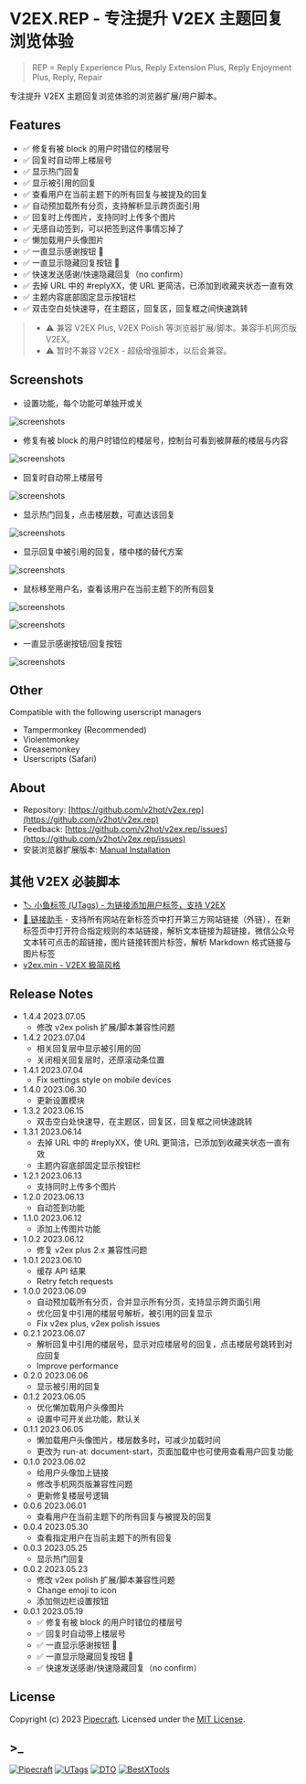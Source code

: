 # V2EX.REP - 专注提升 V2EX 主题回复浏览体验

> REP = Reply Experience Plus, Reply Extension Plus, Reply Enjoyment Plus, Reply, Repair

专注提升 V2EX 主题回复浏览体验的浏览器扩展/用户脚本。

## Features

- ✅ 修复有被 block 的用户时错位的楼层号
- ✅ 回复时自动带上楼层号
- ✅ 显示热门回复
- ✅ 显示被引用的回复
- ✅ 查看用户在当前主题下的所有回复与被提及的回复
- ✅ 自动预加载所有分页，支持解析显示跨页面引用
- ✅ 回复时上传图片，支持同时上传多个图片
- ✅ 无感自动签到，可以把签到这件事情忘掉了
- ✅ 懒加载用户头像图片
- ✅ 一直显示感谢按钮 🙏
- ✅ 一直显示隐藏回复按钮 🙈
- ✅ 快速发送感谢/快速隐藏回复（no confirm）
- ✅ 去掉 URL 中的 #replyXX，使 URL 更简洁，已添加到收藏夹状态一直有效
- ✅ 主题内容底部固定显示按钮栏
- ✅ 双击空白处快速导，在主题区，回复区，回复框之间快速跳转

> - ⚠️ 兼容 V2EX Plus, V2EX Polish 等浏览器扩展/脚本。兼容手机网页版 V2EX。
> - ⚠️ 暂时不兼容 V2EX - 超级增强脚本，以后会兼容。

## Screenshots

- 设置功能，每个功能可单独开或关

![screenshots](https://raw.githubusercontent.com/v2hot/v2ex.rep/main/assets/v2ex.rep-screenshots-01.png)

- 修复有被 block 的用户时错位的楼层号，控制台可看到被屏蔽的楼层与内容

![screenshots](https://raw.githubusercontent.com/v2hot/v2ex.rep/main/assets/v2ex.rep-screenshots-02.png)

- 回复时自动带上楼层号

![screenshots](https://raw.githubusercontent.com/v2hot/v2ex.rep/main/assets/v2ex.rep-screenshots-03.png)

- 显示热门回复，点击楼层数，可直达该回复

![screenshots](https://raw.githubusercontent.com/v2hot/v2ex.rep/main/assets/v2ex.rep-screenshots-05.png)

- 显示回复中被引用的回复，楼中楼的替代方案

![screenshots](https://raw.githubusercontent.com/v2hot/v2ex.rep/main/assets/v2ex.rep-screenshots-08.png)

- 鼠标移至用户名，查看该用户在当前主题下的所有回复

![screenshots](https://raw.githubusercontent.com/v2hot/v2ex.rep/main/assets/v2ex.rep-screenshots-06.png)

![screenshots](https://raw.githubusercontent.com/v2hot/v2ex.rep/main/assets/v2ex.rep-screenshots-07.png)

- 一直显示感谢按钮/回复按钮

![screenshots](https://raw.githubusercontent.com/v2hot/v2ex.rep/main/assets/v2ex.rep-screenshots-04.png)

## Other

Compatible with the following userscript managers

- Tampermonkey (Recommended)
- Violentmonkey
- Greasemonkey
- Userscripts (Safari)

## About

- Repository: [https://github.com/v2hot/v2ex.rep](https://github.com/v2hot/v2ex.rep)
- Feedback: [https://github.com/v2hot/v2ex.rep/issues](https://github.com/v2hot/v2ex.rep/issues)
- 安装浏览器扩展版本: [Manual Installation](https://github.com/v2hot/v2ex.rep/blob/main/manual-installation.md)

## 其他 V2EX 必装脚本

- [🏷️ 小鱼标签 (UTags) - 为链接添加用户标签，支持 V2EX](https://greasyfork.org/scripts/460718-utags-add-usertags-to-links)
- [🔗 链接助手](https://greasyfork.org/scripts/464541-links-helper) - 支持所有网站在新标签页中打开第三方网站链接（外链），在新标签页中打开符合指定规则的本站链接，解析文本链接为超链接，微信公众号文本转可点击的超链接，图片链接转图片标签，解析 Markdown 格式链接与图片标签
- [v2ex.min - V2EX 极简风格](https://greasyfork.org/scripts/463552-v2ex-min)

## Release Notes

- 1.4.4 2023.07.05
  - 修改 v2ex polish 扩展/脚本兼容性问题
- 1.4.2 2023.07.04
  - 相关回复层中显示被引用的回
  - 关闭相关回复层时，还原滚动条位置
- 1.4.1 2023.07.04
  - Fix settings style on mobile devices
- 1.4.0 2023.06.30
  - 更新设置模块
- 1.3.2 2023.06.15
  - 双击空白处快速导，在主题区，回复区，回复框之间快速跳转
- 1.3.1 2023.06.14
  - 去掉 URL 中的 #replyXX，使 URL 更简洁，已添加到收藏夹状态一直有效
  - 主题内容底部固定显示按钮栏
- 1.2.1 2023.06.13
  - 支持同时上传多个图片
- 1.2.0 2023.06.13
  - 自动签到功能
- 1.1.0 2023.06.12
  - 添加上传图片功能
- 1.0.2 2023.06.12
  - 修复 v2ex plus 2.x 兼容性问题
- 1.0.1 2023.06.10
  - 缓存 API 结果
  - Retry fetch requests
- 1.0.0 2023.06.09
  - 自动预加载所有分页，合并显示所有分页，支持显示跨页面引用
  - 优化回复中引用的楼层号解析，被引用的回复显示
  - Fix v2ex plus, v2ex polish issues
- 0.2.1 2023.06.07
  - 解析回复中引用的楼层号，显示对应楼层号的回复，点击楼层号跳转到对应回复
  - Improve performance
- 0.2.0 2023.06.06
  - 显示被引用的回复
- 0.1.2 2023.06.05
  - 优化懒加载用户头像图片
  - 设置中可开关此功能，默认关
- 0.1.1 2023.06.05
  - 懒加载用户头像图片，楼层数多时，可减少加载时间
  - 更改为 run-at: document-start，页面加载中也可使用查看用户回复功能
- 0.1.0 2023.06.02
  - 给用户头像加上链接
  - 修改手机网页版兼容性问题
  - 更新修复楼层号逻辑
- 0.0.6 2023.06.01
  - 查看用户在当前主题下的所有回复与被提及的回复
- 0.0.4 2023.05.30
  - 查看指定用户在当前主题下的所有回复
- 0.0.3 2023.05.25
  - 显示热门回复
- 0.0.2 2023.05.23
  - 修改 v2ex polish 扩展/脚本兼容性问题
  - Change emoji to icon
  - 添加侧边栏设置按钮
- 0.0.1 2023.05.19
  - ✅ 修复有被 block 的用户时错位的楼层号
  - ✅ 回复时自动带上楼层号
  - ✅ 一直显示感谢按钮 🙏
  - ✅ 一直显示隐藏回复按钮 🙈
  - ✅ 快速发送感谢/快速隐藏回复（no confirm）

## License

Copyright (c) 2023 [Pipecraft](https://www.pipecraft.net). Licensed under the [MIT License](https://github.com/v2hot/v2ex.rep/blob/main/LICENSE).

## >\_

[![Pipecraft](https://img.shields.io/badge/site-pipecraft-brightgreen)](https://www.pipecraft.net)
[![UTags](https://img.shields.io/badge/site-UTags-brightgreen)](https://utags.pipecraft.net)
[![DTO](https://img.shields.io/badge/site-DTO-brightgreen)](https://dto.pipecraft.net)
[![BestXTools](https://img.shields.io/badge/site-bestxtools-brightgreen)](https://www.bestxtools.com)
